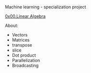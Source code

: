Machine learning - specialization project

[0x00.Linear Algebra](./math)

About:
- Vectors
- Matrices
- transpose
- slice
- Dot product
- Parallelization
- Broadcasting